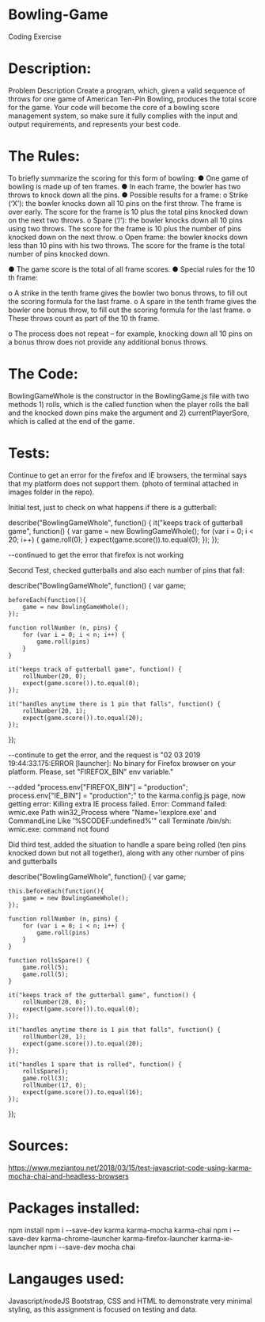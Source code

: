 # Bowling-Game
Coding Exercise

# Description:

Problem Description
Create a program, which, given a valid sequence of throws for one game of American Ten-Pin
Bowling, produces the total score for the game. ​Your code will become the core of a bowling score
management system, so make sure it fully complies with the input and output requirements, and
represents your best code.

# The Rules:

To briefly summarize the scoring for this form of bowling:
● One game of bowling is made up of ten frames.
● In each frame, the bowler has two throws to knock down all the pins.
● Possible results for a frame:
o Strike (‘X’): the bowler knocks down all 10 pins on the first throw.
The frame is over early. The score for the frame is 10 plus the total pins knocked
down on the next two throws.
o Spare (‘/’): the bowler knocks down all 10 pins using two throws.
The score for the frame is 10 plus the number of pins knocked down on the next
throw.
o Open frame: the bowler knocks down less than 10 pins with his two throws. The score
for the frame is the total number of pins knocked down.

● The game score is the total of all frame scores.
● Special rules for the 10
th
frame:

o A strike in the tenth frame gives the bowler two bonus throws, to fill out the scoring
formula for the last frame.
o A spare in the tenth frame gives the bowler one bonus throw, to fill out the scoring
formula for the last frame.
o These throws count as part of the 10
th
frame.

o The process does not repeat – for example, knocking down all 10 pins on a bonus
throw does not provide any additional bonus throws.

# The Code:
BowlingGameWhole is the constructor in the BowlingGame.js file with two methods 1) rolls, which is the called function when the player rolls the ball and the knocked down pins make the argument and 2) currentPlayerSore, which is called at the end of the game.

# Tests: 
Continue to get an error for the firefox and IE browsers, the terminal says that my platform does not support them.
(photo of terminal attached in images folder in the repo).

Initial test, just to check on what happens if there is a gutterball:

describe("BowlingGameWhole", function() {
	it("keeps track of gutterball game", function() {
		var game = new BowlingGameWhole();
		for (var i = 0; i < 20; i++) {
			game.roll(0);
		}
		expect(game.score()).to.equal(0);
	});
});

--continued to get the error that firefox is not working

Second Test, checked gutterballs and also each number of pins that fall:

describe("BowlingGameWhole", function() {
	var game;

	beforeEach(function(){
		game = new BowlingGameWhole();
	});

	function rollNumber (n, pins) {
		for (var i = 0; i < n; i++) {
			game.roll(pins)
		}
	}

	it("keeps track of gutterball game", function() {
		rollNumber(20, 0);
		expect(game.score()).to.equal(0);
	});

	it("handles anytime there is 1 pin that falls", function() {
		rollNumber(20, 1);
		expect(game.score()).to.equal(20);
	});
});

--continute to get the error, and the request is "02 03 2019 19:44:33.175:ERROR [launcher]: No binary for Firefox browser on your platform.
  Please, set "FIREFOX_BIN" env variable."
  
  --added "process.env["FIREFOX_BIN"] = "production";
process.env["IE_BIN"] = "production";" to the karma.config.js page, now getting error:
Killing extra IE process failed. Error: Command failed: wmic.exe Path win32_Process where "Name='iexplore.exe' and CommandLine Like '%SCODEF:undefined%'" call Terminate
/bin/sh: wmic.exe: command not found

Did third test, added the situation to handle a spare being rolled (ten pins knocked down but not all together), along with any other number of pins and gutterballs

describe("BowlingGameWhole", function() {
	var game;

	this.beforeEach(function(){
		game = new BowlingGameWhole();
	});

	function rollNumber (n, pins) {
		for (var i = 0; i < n; i++) {
			game.roll(pins)
		}
	}

	function rollsSpare() {
		game.roll(5);
		game.roll(5);
	}

	it("keeps track of the gutterball game", function() {
		rollNumber(20, 0);
		expect(game.score()).to.equal(0);
	});

	it("handles anytime there is 1 pin that falls", function() {
		rollNumber(20, 1);
		expect(game.score()).to.equal(20);
	});

	it("handles 1 spare that is rolled", function() {
		rollsSpare();
		game.roll(3);
		rollNumber(17, 0);
		expect(game.score()).to.equal(16);
	});
});


# Sources:

https://www.meziantou.net/2018/03/15/test-javascript-code-using-karma-mocha-chai-and-headless-browsers

# Packages installed:
npm install
npm i --save-dev karma karma-mocha karma-chai
npm i --save-dev karma-chrome-launcher karma-firefox-launcher karma-ie-launcher
npm i --save-dev mocha chai

# Langauges used:
Javascript/nodeJS
Bootstrap, CSS and HTML to demonstrate very minimal styling, as this assignment is focused on testing and data.
